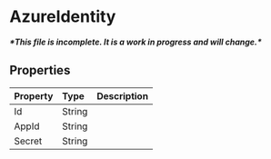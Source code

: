 # AzureIdentity

***\*This file is incomplete. It is a work in progress and will change.\****

## Properties

| Property | Type   | Description |
|:---------|:-------|:------------|
| Id       | String |  |
| AppId    | String |  |
| Secret   | String |  |
